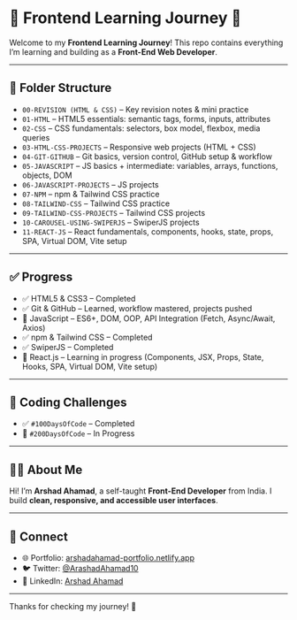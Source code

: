 # 🧠 Frontend Learning Journey 🚀

Welcome to my **Frontend Learning Journey**!
This repo contains everything I’m learning and building as a **Front-End Web Developer**.

---

## 📁 Folder Structure

* `00-REVISION (HTML & CSS)` – Key revision notes & mini practice
* `01-HTML` – HTML5 essentials: semantic tags, forms, inputs, attributes
* `02-CSS` – CSS fundamentals: selectors, box model, flexbox, media queries
* `03-HTML-CSS-PROJECTS` – Responsive web projects (HTML + CSS)
* `04-GIT-GITHUB` – Git basics, version control, GitHub setup & workflow
* `05-JAVASCRIPT` – JS basics + intermediate: variables, arrays, functions, objects, DOM
* `06-JAVASCRIPT-PROJECTS` – JS projects
* `07-NPM` – npm & Tailwind CSS practice
* `08-TAILWIND-CSS` – Tailwind CSS practice
* `09-TAILWIND-CSS-PROJECTS` – Tailwind CSS projects
* `10-CAROUSEL-USING-SWIPERJS` – SwiperJS projects
* `11-REACT-JS` – React fundamentals, components, hooks, state, props, SPA, Virtual DOM, Vite setup

---

## ✅ Progress

* ✅ HTML5 & CSS3 – Completed
* ✅ Git & GitHub – Learned, workflow mastered, projects pushed
* 🚀 JavaScript – ES6+, DOM, OOP, API Integration (Fetch, Async/Await, Axios)
* ✅ npm & Tailwind CSS – Completed
* ✅ SwiperJS – Completed
* 🚀 React.js – Learning in progress (Components, JSX, Props, State, Hooks, SPA, Virtual DOM, Vite setup)

---

## 📅 Coding Challenges

* ✅ `#100DaysOfCode` – Completed
* 🔄 `#200DaysOfCode` – In Progress

---

## 👨‍💻 About Me

Hi! I’m **Arshad Ahamad**, a self-taught **Front-End Developer** from India.
I build **clean, responsive, and accessible user interfaces**.

---

## 🔗 Connect

* 🌐 Portfolio: [arshadahamad-portfolio.netlify.app](https://arshadahamad-portfolio.netlify.app/)
* 🐦 Twitter: [@ArashadAhamad10](https://x.com/ArashadAhamad10)
* 💼 LinkedIn: [Arshad Ahamad](https://www.linkedin.com/in/arashad-ahamad-768935337/)

---

Thanks for checking my journey! 🌟
